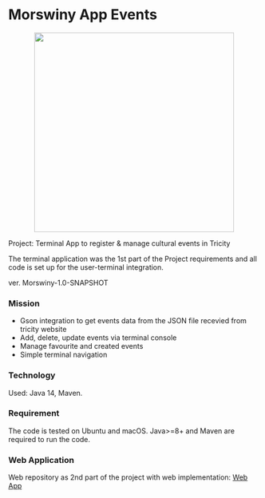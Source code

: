 # Morswiny App Events

<p align="center">
  <img src="https://user-images.githubusercontent.com/64745872/99919811-f4d88a00-2d1f-11eb-931d-2cc5611d4914.png" width="400" height="400"  />
  </p>


Project: Terminal App to register & manage cultural events in Tricity

The terminal application was the 1st part of the Project requirements and all code is set up for the user-terminal integration.

ver. Morswiny-1.0-SNAPSHOT

### Mission

- Gson integration to get events data from the JSON file recevied from tricity website
- Add, delete, update events via terminal console
- Manage favourite and created events
- Simple terminal navigation

### Technology

Used: Java 14, Maven.

### Requirement

The code is tested on Ubuntu and macOS. Java>=8+ and Maven are required to run the code.

### Web Application
Web repository as 2nd part of the project with web implementation: [Web App](https://github.com/infoshareacademy/jjdzr1-morswiny-rest)


